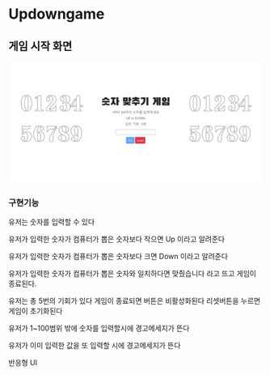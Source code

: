 # Updowngame

<h2> 게임 시작 화면</h2>

<img src="./시작화면.png">

<h3>구현기능</h3>
<p>유저는 숫자를 입력할 수 있다</p>
<p>유저가 입력한 숫자가 컴퓨터가 뽑은 숫자보다 작으면 Up 이라고 알려준다</p>
<p>유저가 입력한 숫자가 컴퓨터가 뽑은 숫자보다 크면 Down 이라고 알려준다</p>
<p>유저가 입력한 숫자가 컴퓨터가 뽑은 숫자와 일치하다면 맞췄습니다 라고 뜨고 게임이 종료된다.</p>
<p>유저는 총 5번의 기회가 있다 게임이 종료되면 버튼은 비활성화된다 리셋버튼을 누르면 게임이 초기화된다 </p>
<p>유저가 1~100범위 밖에 숫자를 입력할시에 경고메세지가 뜬다</p>
<p>유저가 이미 입력한 값을 또 입력할 시에 경고메세지가 뜬다</p>
<p>반응형 UI</p>
